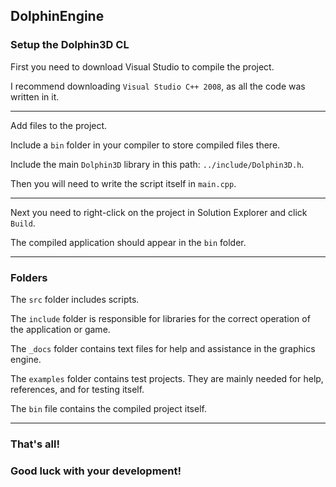 DolphinEngine
--
### Setup the Dolphin3D CL

First you need to download Visual Studio to compile the project.

I recommend downloading `Visual Studio C++ 2008`, as all the code was written in it.

-----

Add files to the project.

Include a `bin` folder in your compiler to store compiled files there.

Include the main `Dolphin3D` library in this path: `../include/Dolphin3D.h`.

Then you will need to write the script itself in `main.cpp`.

-----

Next you need to right-click on the project in Solution Explorer and click `Build`.

The compiled application should appear in the `bin` folder.

----

### Folders

The `src` folder includes scripts.

The `include` folder is responsible for libraries for the correct operation of the application or game.

The `_docs` folder contains text files for help and assistance in the graphics engine.

The `examples` folder contains test projects. They are mainly needed for help, references, and for testing itself.

The `bin` file contains the compiled project itself.

----

### That's all!
### Good luck with your development!
